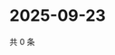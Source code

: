 # 2025-09-23

共 0 条

<!-- BEGIN ZHIHUVIDEO -->
<!-- 最后更新时间 Tue Sep 23 2025 12:13:32 GMT+0800 (China Standard Time) -->

<!-- END ZHIHUVIDEO -->
